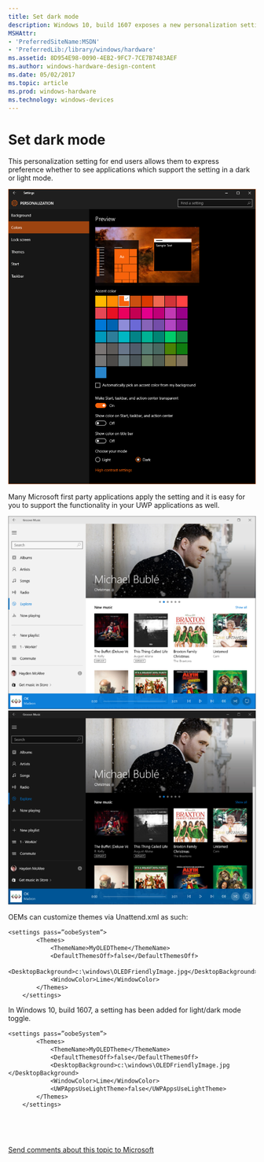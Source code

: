 ```yaml
---
title: Set dark mode
description: Windows 10, build 1607 exposes a new personalization setting for end users, allowing them to express preference whether to see applications which support the setting in a dark or light mode.
MSHAttr:
- 'PreferredSiteName:MSDN'
- 'PreferredLib:/library/windows/hardware'
ms.assetid: 8D954E98-0090-4EB2-9FC7-7CE7B7483AEF
ms.author: windows-hardware-design-content
ms.date: 05/02/2017
ms.topic: article
ms.prod: windows-hardware
ms.technology: windows-devices
---
```


# Set dark mode


This personalization setting for end users allows them to express preference whether to see applications which support the setting in a dark or light mode.

![](images/darkmode1.png)

Many Microsoft first party applications apply the setting and it is easy for you to support the functionality in your UWP applications as well.

![](images/darkmode2.png)![](images/darkmode3.png)

OEMs can customize themes via Unattend.xml as such:

```
<settings pass=”oobeSystem”> 
        <Themes> 
            <ThemeName>MyOLEDTheme</ThemeName> 
            <DefaultThemesOff>false</DefaultThemesOff> 
            <DesktopBackground>c:\windows\OLEDFriendlyImage.jpg</DesktopBackground> 
            <WindowColor>Lime</WindowColor> 
        </Themes> 
    </settings> 
```

In Windows 10, build 1607, a setting has been added for light/dark mode toggle.

```
<settings pass=”oobeSystem”> 
        <Themes> 
            <ThemeName>MyOLEDTheme</ThemeName> 
            <DefaultThemesOff>false</DefaultThemesOff> 
            <DesktopBackground>c:\windows\OLEDFriendlyImage.jpg </DesktopBackground> 
            <WindowColor>Lime</WindowColor> 
            <UWPAppsUseLightTheme>false</UWPAppsUseLightTheme> 
        </Themes> 
    </settings> 
```

 

 

[Send comments about this topic to Microsoft](mailto:wsddocfb@microsoft.com?subject=Documentation%20feedback%20%5Bp_customize_desktop\p_customize_desktop%5D:%20Set%20dark%20theme%20%20RELEASE:%20%2810/19/2016%29&body=%0A%0APRIVACY%20STATEMENT%0A%0AWe%20use%20your%20feedback%20to%20improve%20the%20documentation.%20We%20don't%20use%20your%20email%20address%20for%20any%20other%20purpose,%20and%20we'll%20remove%20your%20email%20address%20from%20our%20system%20after%20the%20issue%20that%20you're%20reporting%20is%20fixed.%20While%20we're%20working%20to%20fix%20this%20issue,%20we%20might%20send%20you%20an%20email%20message%20to%20ask%20for%20more%20info.%20Later,%20we%20might%20also%20send%20you%20an%20email%20message%20to%20let%20you%20know%20that%20we've%20addressed%20your%20feedback.%0A%0AFor%20more%20info%20about%20Microsoft's%20privacy%20policy,%20see%20http://privacy.microsoft.com/default.aspx. "Send comments about this topic to Microsoft")




